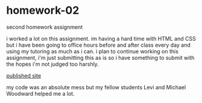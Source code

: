 # homework-02
second homework assignment


i worked a lot on this assignment. im having a hard time with HTML and CSS but i have been going to office hours before and after class every day and using my tutoring as much as i can. i plan to continue working on this assignment, i'm just submitting this as is so i have something to submit with the hopes i'm not judged too harshly.

[published site](https://zachduty.github.io/homework-02/)

my code was an absolute mess but my fellow students Levi and Michael Woodward helped me a lot.
